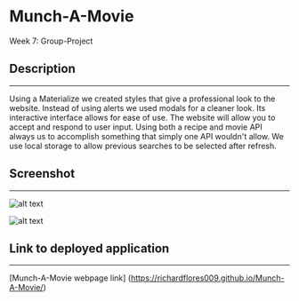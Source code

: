 # Munch-A-Movie

Week 7: Group-Project

## Description 
******************************************************************************************************************************************************************************************************************************
Using a Materialize we created styles that give a professional look to the website. Instead of using alerts we used modals for a cleaner look. Its interactive interface allows for ease of use. The website will allow you to accept and respond to user input. Using both a recipe and movie API always us to accomplish something that simply one API wouldn't allow. We use local storage to allow previous searches to be selected after refresh.

## Screenshot
******************************************************************************************************************************************************************************************************************************

![alt text](https://raw.githubusercontent.com/Richardflores009/Munch-A-Movie/master/assets/img/Screen%20Shot%202020-09-15%20at%2011.42.00.png "Top of webpage")

![alt text](https://raw.githubusercontent.com/Richardflores009/Munch-A-Movie/master/assets/img/Screen%20Shot%202020-09-15%20at%2011.42.15.png "Bottom of Webpage")

## Link to deployed application
******************************************************************************************************************************************************************************************************************************
[Munch-A-Movie webpage link] (https://richardflores009.github.io/Munch-A-Movie/)
